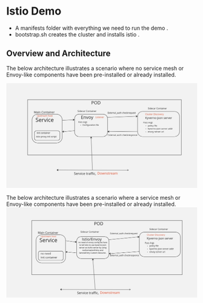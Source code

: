 # Istio Demo
 
- A manifests folder with everything we need to run the demo . 
- bootstrap.sh creates the cluster and installs istio . 

## Overview and Architecture
The below architecture illustrates a scenario where no service mesh or Envoy-like components have been pre-installed or already installed.

![Architecture](architecture1.png)


The below architecture illustrates a scenario where a service mesh or Envoy-like components have been pre-installed or already installed.
![Architecture](architecture2.png)
